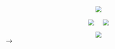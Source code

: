 <!-- Welcome to my GitHub space! -->
<h1 align="center">
    <img src="https://readme-typing-svg.herokuapp.com/?font=Righteous&size=35&center=true&vCenter=true&width=500&height=70&duration=4000&lines=👋+Hello,+Future+Collaborator!;🇮🇳+I'm+Devabrata+patra;" />
</h1>


<div align="center" style="margin-top: 20px;">

![](https://github-readme-streak-stats.herokuapp.com/?user=Devabratapatra&theme=dark&hide_border=false)&nbsp;&nbsp;&nbsp;&nbsp;&nbsp;
![](https://github-readme-stats.vercel.app/api/top-langs/?username=Devabratapatra&theme=dark&hide_border=false&include_all_commits=false&count_private=false&layout=compact)

</div>

<div align="center">
    <img src="https://skillicons.dev/icons?i=html,css,javascript,c,cpp,python,mysql,linux,git,figma,react,django,nodejs,mongo" />
</div>
-->
